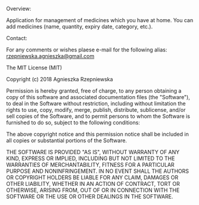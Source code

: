 Overview:

Application for management of medicines which you have at home.
You can add medicines (name, quantity, expiry date, category, etc.). 



Contact:

For any comments or wishes plaese e-mail for the following alias: rzepniewska.agnieszka@gmail.com

The MIT License (MIT)

Copyright (c) 2018 Agnieszka Rzepniewska

Permission is hereby granted, free of charge, to any person obtaining a copy of this software and associated documentation files (the "Software"), to deal in the Software without restriction, including without limitation the rights to use, copy, modify, merge, publish, distribute, sublicense, and/or sell copies of the Software, and to permit persons to whom the Software is furnished to do so, subject to the following conditions:

The above copyright notice and this permission notice shall be included in all copies or substantial portions of the Software.

THE SOFTWARE IS PROVIDED "AS IS", WITHOUT WARRANTY OF ANY KIND, EXPRESS OR IMPLIED, INCLUDING BUT NOT LIMITED TO THE WARRANTIES OF MERCHANTABILITY, FITNESS FOR A PARTICULAR PURPOSE AND NONINFRINGEMENT. IN NO EVENT SHALL THE AUTHORS OR COPYRIGHT HOLDERS BE LIABLE FOR ANY CLAIM, DAMAGES OR OTHER LIABILITY, WHETHER IN AN ACTION OF CONTRACT, TORT OR OTHERWISE, ARISING FROM, OUT OF OR IN CONNECTION WITH THE SOFTWARE OR THE USE OR OTHER DEALINGS IN THE SOFTWARE.

